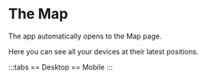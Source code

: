 # The Map

The app automatically opens to the Map page.

Here you can see all your devices at their latest positions.

:::tabs
== Desktop
<v-img src="https://upload.r2.lb.chasm.cloud/2025/10/imgur/L6u6FgG.png" style="max-height:400px"/>
== Mobile
<v-img src="https://upload.r2.lb.chasm.cloud/2025/10/imgur/mhqF5ah.png" style="max-height:400px"/>
:::
